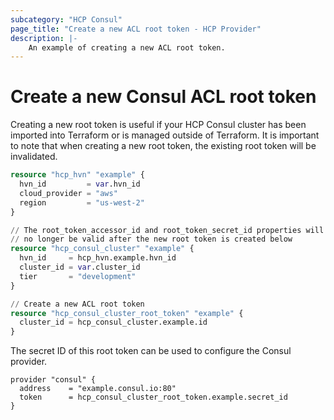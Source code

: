 ```yaml
---
subcategory: "HCP Consul"
page_title: "Create a new ACL root token - HCP Provider"
description: |-
    An example of creating a new ACL root token.
---
```


# Create a new Consul ACL root token

Creating a new root token is useful if your HCP Consul cluster has been imported into Terraform
or is managed outside of Terraform. It is important to note that when creating a new root token,
the existing root token will be invalidated.

```terraform
resource "hcp_hvn" "example" {
  hvn_id         = var.hvn_id
  cloud_provider = "aws"
  region         = "us-west-2"
}

// The root_token_accessor_id and root_token_secret_id properties will
// no longer be valid after the new root token is created below
resource "hcp_consul_cluster" "example" {
  hvn_id     = hcp_hvn.example.hvn_id
  cluster_id = var.cluster_id
  tier       = "development"
}

// Create a new ACL root token
resource "hcp_consul_cluster_root_token" "example" {
  cluster_id = hcp_consul_cluster.example.id
}
```

The secret ID of this root token can be used to configure the Consul provider.

```
provider "consul" {
  address    = "example.consul.io:80"
  token      = hcp_consul_cluster_root_token.example.secret_id
}
```
